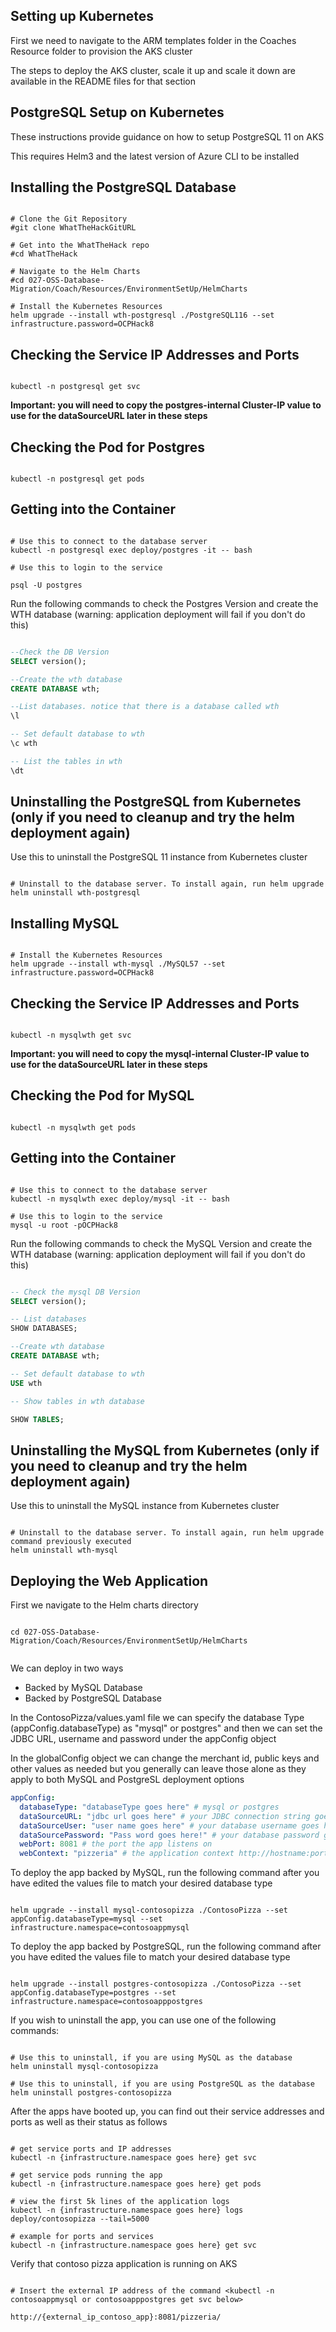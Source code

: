 ## Setting up Kubernetes

First we need to navigate to the ARM templates folder in the Coaches Resource folder to provision the AKS cluster

The steps to deploy the AKS cluster, scale it up and scale it down are available in the README files for that section

## PostgreSQL Setup on Kubernetes

These instructions provide guidance on how to setup PostgreSQL 11 on AKS

This requires Helm3 and the latest version of Azure CLI to be installed

## Installing the PostgreSQL Database

```shell

# Clone the Git Repository
#git clone WhatTheHackGitURL

# Get into the WhatTheHack repo
#cd WhatTheHack

# Navigate to the Helm Charts
#cd 027-OSS-Database-Migration/Coach/Resources/EnvironmentSetUp/HelmCharts

# Install the Kubernetes Resources
helm upgrade --install wth-postgresql ./PostgreSQL116 --set infrastructure.password=OCPHack8

```

## Checking the Service IP Addresses and Ports

```shell

kubectl -n postgresql get svc

```
**Important: you will need to copy the postgres-internal Cluster-IP value to use for the dataSourceURL later in these steps**

## Checking the Pod for Postgres

```shell

kubectl -n postgresql get pods

```

## Getting into the Container

```shell

# Use this to connect to the database server
kubectl -n postgresql exec deploy/postgres -it -- bash

# Use this to login to the service

psql -U postgres 
```
Run the following commands to check the Postgres Version and create the WTH database (warning: application deployment will fail if you don't do this)

```sql

--Check the DB Version
SELECT version();

--Create the wth database
CREATE DATABASE wth;

--List databases. notice that there is a database called wth 
\l

-- Set default database to wth
\c wth

-- List the tables in wth
\dt

```

## Uninstalling the PostgreSQL from Kubernetes (only if you need to cleanup and try the helm deployment again)

Use this to uninstall the PostgreSQL 11 instance from Kubernetes cluster

```shell

# Uninstall to the database server. To install again, run helm upgrade
helm uninstall wth-postgresql

```



## Installing MySQL

```shell

# Install the Kubernetes Resources
helm upgrade --install wth-mysql ./MySQL57 --set infrastructure.password=OCPHack8

```

## Checking the Service IP Addresses and Ports

```shell

kubectl -n mysqlwth get svc

```
**Important: you will need to copy the mysql-internal Cluster-IP value to use for the dataSourceURL later in these steps**

## Checking the Pod for MySQL

```shell

kubectl -n mysqlwth get pods

```

## Getting into the Container

```shell

# Use this to connect to the database server
kubectl -n mysqlwth exec deploy/mysql -it -- bash

# Use this to login to the service
mysql -u root -pOCPHack8
```
Run the following commands to check the MySQL Version and create the WTH database (warning: application deployment will fail if you don't do this)
```sql

-- Check the mysql DB Version
SELECT version();

-- List databases
SHOW DATABASES;

--Create wth database
CREATE DATABASE wth;

-- Set default database to wth
USE wth

-- Show tables in wth database 

SHOW TABLES;

```

## Uninstalling the MySQL from Kubernetes (only if you need to cleanup and try the helm deployment again)

Use this to uninstall the MySQL instance from Kubernetes cluster

```shell

# Uninstall to the database server. To install again, run helm upgrade command previously executed
helm uninstall wth-mysql

```

## Deploying the Web Application

First we navigate to the Helm charts directory

```shell

cd 027-OSS-Database-Migration/Coach/Resources/EnvironmentSetUp/HelmCharts


```

We can deploy in two ways

* Backed by MySQL Database
* Backed by PostgreSQL Database

In the ContosoPizza/values.yaml file we can specify the database Type (appConfig.databaseType) as "mysql" or postgres" and then we can set the JDBC URL, username and password under the appConfig object

In the globalConfig object we can change the merchant id, public keys and other values as needed but you generally can leave those alone as they apply to both MySQL and PostgreSL deployment options

```yaml
appConfig:
  databaseType: "databaseType goes here" # mysql or postgres
  dataSourceURL: "jdbc url goes here" # your JDBC connection string goes here
  dataSourceUser: "user name goes here" # your database username goes here
  dataSourcePassword: "Pass word goes here!" # your database password goes here
  webPort: 8081 # the port the app listens on
  webContext: "pizzeria" # the application context http://hostname:port/webContext
```

To deploy the app backed by MySQL, run the following command after you have edited the values file to match your desired database type

```shell

helm upgrade --install mysql-contosopizza ./ContosoPizza --set appConfig.databaseType=mysql --set infrastructure.namespace=contosoappmysql

```

To deploy the app backed by PostgreSQL, run the following command after you have edited the values file to match your desired database type

```shell

helm upgrade --install postgres-contosopizza ./ContosoPizza --set appConfig.databaseType=postgres --set infrastructure.namespace=contosoapppostgres

```

If you wish to uninstall the app, you can use one of the following commands:

```shell

# Use this to uninstall, if you are using MySQL as the database
helm uninstall mysql-contosopizza

# Use this to uninstall, if you are using PostgreSQL as the database
helm uninstall postgres-contosopizza

```


After the apps have booted up, you can find out their service addresses and ports as well as their status as follows

```shell

# get service ports and IP addresses
kubectl -n {infrastructure.namespace goes here} get svc

# get service pods running the app
kubectl -n {infrastructure.namespace goes here} get pods

# view the first 5k lines of the application logs
kubectl -n {infrastructure.namespace goes here} logs deploy/contosopizza --tail=5000

# example for ports and services
kubectl -n {infrastructure.namespace goes here} get svc

```

Verify that contoso pizza application is running on AKS

```shell

# Insert the external IP address of the command <kubectl -n contosoappmysql or contosoapppostgres get svc below>

http://{external_ip_contoso_app}:8081/pizzeria/   
```
